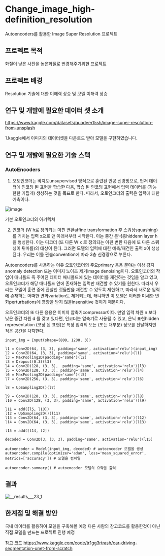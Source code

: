 # Change_image_high-definition_resolution
Autoencoders를 활용한 Image Super Resolution 프로젝트

## 프로젝트 목적
화질이 낮은 사진을 높은화질로 변경해주기위한 프로젝트

## 프로젝트 배경
Resolution 기술에 대한 이해력 상승 및 모델 이해력 상승

## 연구 및 개발에 필요한 데이터 셋 소개
https://www.kaggle.com/datasets/quadeer15sh/image-super-resolution-from-unsplash

1.kaggle에서 이미지의 데이터셋을 다운로드 받아 모델을 구현하였습니다.


## 연구 및 개발에 필요한 기술 스택
### AutoEncoders
1. 오토인코더는 비지도unsupervised 방식으로 훈련된 인공 신경망으로, 먼저 데이터에 인코딩 된 표현을 학습한 다음, 학습 된 인코딩 표현에서 입력 데이터를 (가능한한 가깝게) 생성하는 것을 목표로 한다. 따라서, 오토인코더의 출력은 입력에 대한 예측이다.

![image](https://user-images.githubusercontent.com/97720878/204270831-89c21cf3-436d-4803-9912-729de383718f.png)

기본 오토인코더의 아키텍쳐


2. 인코더 (W h로 정의되는 아핀 변환affine transformation 후 스쿼싱squashing)를 거치는 입력 x으로 맨 아래서부터 시작한다. 이는 중간 은닉층hiddenn layer h을 형성한다.
이는 디코더 (또 다른 W x  로 정의되는 아핀 변환 다음에 또 다른 스쿼싱이 뒤따름)의 대상이 된다. 그러면 모델의 입력에 대한 예측/재건인 출력 x이 생성된다.
우리는 이를 관습convention에 따라 3층 신경망으로 부른다.

  
Autoencoders를 사용하는 이유
오토인코더의 주요primary 응용 분야는 이상 감지anomaly detection 또는 이미지 노이즈 제거image denoising이다.
오토인코더의 작업이 매니폴드 즉 주어진 데이터 매니폴드에 있는 데이터를 재건하는 것임을 알고 있고,
오토인코더가 해당 매니폴드 안에 존재하는 입력만 재건할 수 있기를 원한다.
따라서 우리는 모델이 훈련 중에 관찰한 것들만을 재건할 수 있도록 제한하고,
따라서 새로운 입력에 존재하는 어떠한 변화variation도 제거되는데,
왜냐하면 이 모델은 이러한 미세한 변화perturbations에 영향을 받지 않을insensitive 것이기 때문이다.

오토인코더의 또 다른 응용은 이미지 압축기compressor이다.
만일 입력 차원 n 보다 낮은 중간 차원 d 를 갖고 있다면,
인코더는 압축기로 사용될 수 있고, 은닉 표현hidden representation (코딩 된 표현)은 특정 입력의 모든 (또는 대부분) 정보를 전달하지만 적은 공간을 차지한다.

      
```Python3
input_img = Input(shape=(800, 1200, 3))

l1 = Conv2D(64, (3, 3), padding='same', activation='relu')(input_img)
l2 = Conv2D(64, (3, 3), padding='same', activation='relu')(l1)
l3 = MaxPooling2D(padding='same')(l2)
l3 = Dropout(0.3)(l3)
l4 = Conv2D(128, (3, 3),  padding='same', activation='relu')(l3)
l5 = Conv2D(128, (3, 3), padding='same', activation='relu')(l4)
l6 = MaxPooling2D(padding='same')(l5)
l7 = Conv2D(256, (3, 3), padding='same', activation='relu')(l6)

l8 = UpSampling2D()(l7)

l9 = Conv2D(128, (3, 3), padding='same', activation='relu')(l8)
l10 = Conv2D(128, (3, 3), padding='same', activation='relu')(l9)

l11 = add([l5, l10])
l12 = UpSampling2D()(l11)
l13 = Conv2D(64, (3, 3), padding='same', activation='relu')(l12)
l14 = Conv2D(64, (3, 3), padding='same', activation='relu')(l13)

l15 = add([l14, l2])

decoded = Conv2D(3, (3, 3), padding='same', activation='relu')(l15)

autoencoder = Model(input_img, decoded) # autoencoder 모델을 생성
autoencoder.compile(optimizer='adam', loss='mean_squared_error', metrics=['accuracy']) # 모델을 컴파일

autoencoder.summary() # autoencoder 모델의 요약을 출력
```


## 결과
![__results___23_1](https://user-images.githubusercontent.com/97720878/197787923-0ff968f8-4ca6-47e2-9581-4e31ecdb58b8.png)

## 한계점 및 해결 방안
국내 데이터를 활용하여 모델을 구축해볼 예정
다른 사람의 참고코드를 활용한것이 아닌 직접 모델을 만드는 프로젝트 진행 예정


참고 코드
https://www.kaggle.com/code/tr1gg3rtrash/car-driving-segmentation-unet-from-scratch
